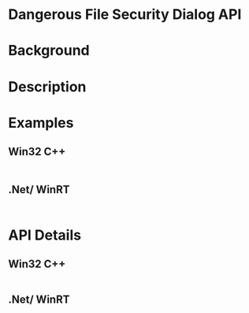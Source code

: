 Dangerous File Security Dialog API
===

# Background

# Description

# Examples
## Win32 C++ 
###
```c++

```

## .Net/ WinRT
###
```c#
```

# API Details
## Win32 C++
```c++
```

## .Net/ WinRT
```c# (but really MIDL3)
```
